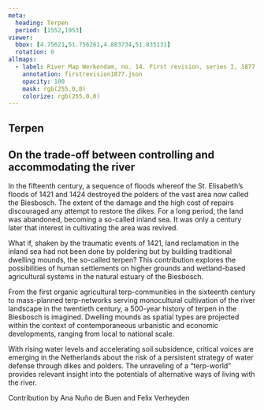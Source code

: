 ```yaml
---
meta:
  heading: Terpen
  period: [1552,1953]
viewer:
  bbox: [4.75621,51.756261,4.883734,51.835131]
  rotation: 0
allmaps:
  - label: River Map Werkendam, no. 14. First revision, series I, 1877. 703 x 995 mm, scale 1:10,000. Trésor Collection, TU Delft Library.
    annotation: firstrevision1877.json
    opacity: 100
    mask: rgb(255,0,0)
    colorize: rgb(255,0,0)
---
```


## Terpen

## On the trade-off between controlling and accommodating the river

In the fifteenth century, a sequence of floods whereof the St. Elisabeth’s floods of 1421 and 1424 destroyed the polders of the vast area now called the Biesbosch. The extent of the damage and the high cost of repairs discouraged any attempt to restore the dikes. For a long period, the land was abandoned, becoming a so-called inland sea. It was only a century later that interest in cultivating the area was revived.

What if, shaken by the traumatic events of 1421, land reclamation in the inland sea had not been done by poldering but by building traditional dwelling mounds, the so-called terpen? This contribution explores the possibilities of human settlements on higher grounds and wetland-based agricultural systems in the natural estuary of the Biesbosch.

From the first organic agricultural terp-communities in the sixteenth century to mass-planned terp-networks serving monocultural cultivation of the river landscape in the twentieth century, a 500-year history of terpen in the Biesbosch is imagined. Dwelling mounds as spatial types are projected within the context of contemporaneous urbanistic and economic developments, ranging from local to national scale.

With rising water levels and accelerating soil subsidence, critical voices are emerging in the Netherlands about the risk of a persistent strategy of water defense through dikes and polders. The unraveling of a “terp-world” provides relevant insight into the potentials of alternative ways of living with the river.


Contribution by Ana Nuño de Buen and Felix Verheyden